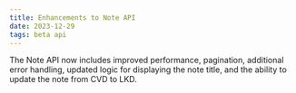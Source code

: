 ```yaml
---
title: Enhancements to Note API 
date: 2023-12-29
tags: beta api
---
```


The Note API now includes improved performance, pagination, additional error handling, updated logic for displaying the note title, and the ability to update the note from CVD to LKD.